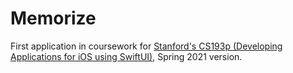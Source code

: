 # Memorize

First application in coursework for [Stanford's CS193p (Developing Applications for iOS using SwiftUI)](https://cs193p.sites.stanford.edu/), Spring 2021 version.

